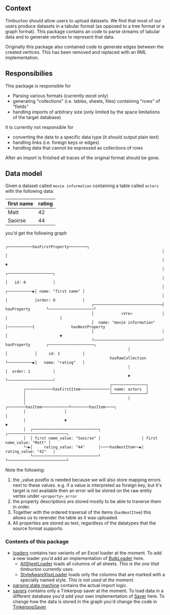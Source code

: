 ## Context
Timbuctoo should allow users to upload datasets. 
We find that most of our users produce datasets in a tabular format (as opposed to a tree format or a graph format).
This package contains an code to parse streams of tabular data and to generate vertices to represent that data.

Originally this package also contained code to generate edges between the created vertices. 
This has been removed and replaced with an RML implementation.

## Responsibilies
This package is responsible for
 * Parsing various formats (currently excel only)
 * generating "collections" (i.e. tables, sheets, files) containing "rows" of "fields"
 * handling imports of arbitrary size (only limited by the space limitations of the target database)

It is currently not responsible for
 * converting the data to a specific data type (it should output plain text)
 * handling links (i.e. foreign keys or edges)
 * handling data that cannot be expressed as collections of rows

After an import is finished all traces of the original format should be gone.

## Data model
Given a dataset called `movie information` containing a table called `actors` with the following data:

first name | rating
------------ | -------------
Matt | 42
Saoirse | 44

you'd get the following graph

```
                                                                     ┌───────────hasFirstProperty────────┐          
                                                                     │                                   │          
                                                                     │                                   ▼          
                                                                     │                        ┌────────────────────┐
                                                                     │                        │   id: 0            │
                                                                     │           ┌───────────▶│ name: "first name" │
                                                                     │           │            │order: 0            │
                                      ┌──────────────────────────────┤      hasProperty       └────────────────────┘
                                      │            «Vre»             │           │                       │          
                                      │  name: "movie information"   │───────────┤                hasNextProperty   
                                      │                              │           │                       ▼          
                                      └──────────────────────────────┘      hasProperty       ┌────────────────────┐
                                                      │                          │            │     id: 1          │
                                              hasRawCollection                   └───────────▶│   name: "rating"   │
                                                      │                                       │  order: 1          │
                                                      ▼                                       └────────────────────┘
                                              ┌───────────────┐                                                     
        ┌────────────hasFirstItem─────────────│ name: actors  │                                                     
        │                                     └───────────────┘                                                     
        │                                             │                                                             
        │                 ┌────────hasItem────────────┴────────hasItem────┐                                         
        │                 │                                               │                                         
        │                 ▼                                               ▼                                         
        │  ┌─────────────────────────────┐                  ┌──────────────────────────┐                            
        │  │ first name_value: "Saoirse" │                  │ first name_value: "Matt" │                            
        └─▶│     rating_value: "44"      │────hasNextItem──▶│     rating_value: "42"   │                            
           └─────────────────────────────┘                  └──────────────────────────┘                            
```

Note the following:

 1. the _value postfix is needed because we will also store mapping errors next to these values. e.g. if a value is interpreted as foreign key, but it's target is not available then an error will be stored on the raw entity vertex under `<property>_error`
 2. the property descriptions are stored mostly to be able to traverse them in order.
 3. Together with the ordered traversal of the items (`hasNextItem`) this allows us to rerender the table as it was uploaded.
 4. All properties are stored as text, regardless of the datatypes that the source format supports.

### Contents of this package
 * [loaders](loaders) contains two variants of an Excel loader at the moment. To add a new loader you'd add an implementation of [BulkLoader](loaders/BulkLoader.java) here.
   * [AllSheetLoader](loaders/excel/allsheetloader/AllSheetLoader.java) loads all columns of all sheets. *This is the one that timbuctoo currently uses*.
   * [StyleAwareXlsxLoader](loaders/excel/styleawarexlsxloader/StyleAwareXlsxLoader.java) loads only the columns that are marked with a specially named style. *This is not used at the moment.*
 * [parsing state machine](parsingstatemachine) contains the actual import logic. 
 * [savers](savers) contains only a Tinkerpop saver at the moment.
   To load data in a different database you'd add your own implementation of [Saver](savers/Saver.java) here. 
   To change how the data is stored in the graph you'd change the code in [TinkerpopSaver](savers/TinkerpopSaver.java) 
  
